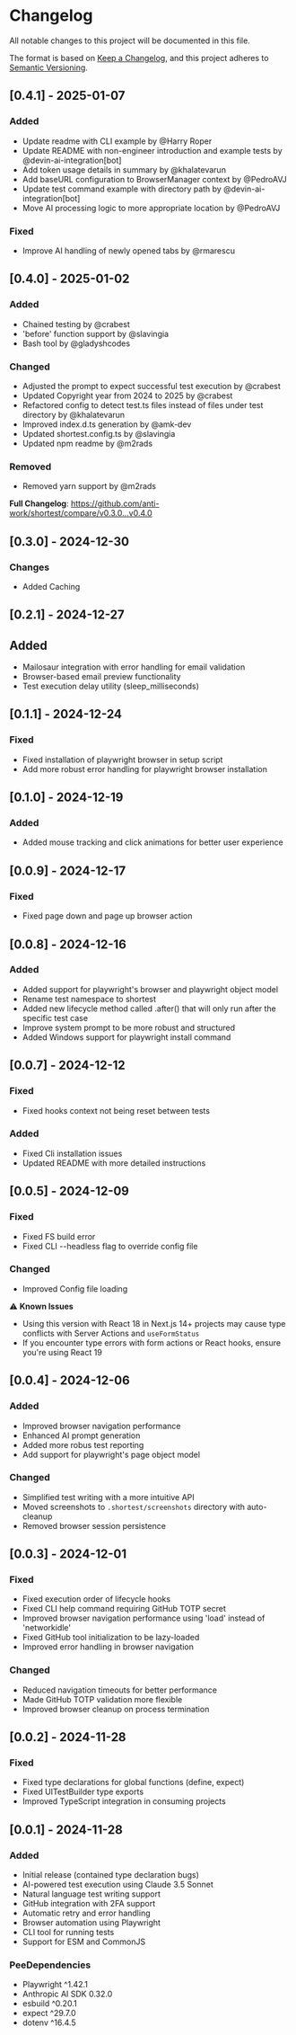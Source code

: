 # Changelog

All notable changes to this project will be documented in this file.

The format is based on [Keep a Changelog](https://keepachangelog.com/en/1.1.0/),
and this project adheres to [Semantic Versioning](https://semver.org/spec/v2.0.0.html).

## [0.4.1] - 2025-01-07

### Added
- Update readme with CLI example by @Harry Roper
- Update README with non-engineer introduction and example tests by @devin-ai-integration[bot]
- Add token usage details in summary by @khalatevarun
- Add baseURL configuration to BrowserManager context by @PedroAVJ
- Update test command example with directory path by @devin-ai-integration[bot]
- Move AI processing logic to more appropriate location by @PedroAVJ

### Fixed
- Improve AI handling of newly opened tabs by @rmarescu

## [0.4.0] - 2025-01-02

### Added
- Chained testing by @crabest
- 'before' function support by @slavingia
- Bash tool by @gladyshcodes

### Changed
- Adjusted the prompt to expect successful test execution by @crabest
- Updated Copyright year from 2024 to 2025 by @crabest
- Refactored config to detect test.ts files instead of files under test directory by @khalatevarun
- Improved index.d.ts generation by @amk-dev
- Updated shortest.config.ts by @slavingia
- Updated npm readme by @m2rads

### Removed
- Removed yarn support by @m2rads

**Full Changelog**: https://github.com/anti-work/shortest/compare/v0.3.0...v0.4.0

## [0.3.0] - 2024-12-30

### Changes
- Added Caching

## [0.2.1] - 2024-12-27

## Added
- Mailosaur integration with error handling for email validation
- Browser-based email preview functionality
- Test execution delay utility (sleep_milliseconds)

## [0.1.1] - 2024-12-24

### Fixed
- Fixed installation of playwright browser in setup script
- Add more robust error handling for playwright browser installation

## [0.1.0] - 2024-12-19

### Added
- Added mouse tracking and click animations for better user experience

## [0.0.9] - 2024-12-17

### Fixed
- Fixed page down and page up browser action

## [0.0.8] - 2024-12-16

### Added
- Added support for playwright's browser and playwright object model
- Rename test namespace to shortest
- Added new lifecycle method called .after() that will only run after the specific test case
- Improve system prompt to be more robust and structured
- Added Windows support for playwright install command

## [0.0.7] - 2024-12-12

### Fixed
- Fixed hooks context not being reset between tests

### Added
- Fixed Cli installation issues
- Updated README with more detailed instructions

## [0.0.5] - 2024-12-09

### Fixed
- Fixed FS build error
- Fixed CLI --headless flag to override config file

### Changed
- Improved Config file loading

⚠️ **Known Issues**
- Using this version with React 18 in Next.js 14+ projects may cause type conflicts with Server Actions and `useFormStatus`
- If you encounter type errors with form actions or React hooks, ensure you're using React 19

## [0.0.4] - 2024-12-06

### Added
- Improved browser navigation performance
- Enhanced AI prompt generation
- Added more robus test reporting
- Add support for playwright's page object model

### Changed
- Simplified test writing with a more intuitive API
- Moved screenshots to `.shortest/screenshots` directory with auto-cleanup
- Removed browser session persistence

## [0.0.3] - 2024-12-01

### Fixed
- Fixed execution order of lifecycle hooks
- Fixed CLI help command requiring GitHub TOTP secret
- Improved browser navigation performance using 'load' instead of 'networkidle'
- Fixed GitHub tool initialization to be lazy-loaded
- Improved error handling in browser navigation

### Changed
- Reduced navigation timeouts for better performance
- Made GitHub TOTP validation more flexible
- Improved browser cleanup on process termination

## [0.0.2] - 2024-11-28

### Fixed
- Fixed type declarations for global functions (define, expect)
- Fixed UITestBuilder type exports
- Improved TypeScript integration in consuming projects

## [0.0.1] - 2024-11-28

### Added
- Initial release (contained type declaration bugs)
- AI-powered test execution using Claude 3.5 Sonnet
- Natural language test writing support
- GitHub integration with 2FA support
- Automatic retry and error handling
- Browser automation using Playwright
- CLI tool for running tests
- Support for ESM and CommonJS

### PeeDependencies
- Playwright ^1.42.1
- Anthropic AI SDK 0.32.0
- esbuild ^0.20.1
- expect ^29.7.0
- dotenv ^16.4.5
